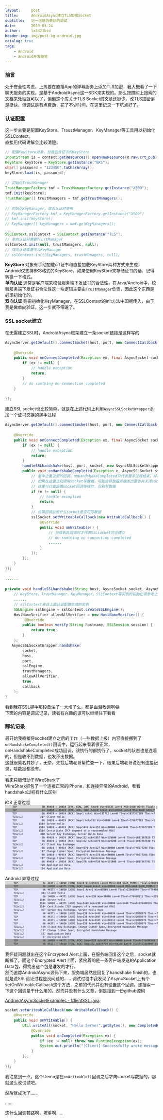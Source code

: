 ```yaml
---
layout:     post
title:      AndroidAsync建立TLS加密Socket
subtitle:   记一次略为费劲的调试
date:       2019-05-24
author:     lx8421bcd
header-img: img/post-bg-android.jpg
catalog: true
tags:
    - Android
    - Android开发随笔
---
```


### 前言
处于安全性考虑，上周要在直播App的弹幕服务上添加TLS加密，我大概看了一下聊天服务的实现，是基于AndroidAsync这一SDK来实现的。那么按照网上搜索的文档来处理就可以了，偏偏这个库关于TLS Socket的文章还挺少。改TLS加密倒是挺快，但调试是有点费劲，花了不少时间，在这里记录一下坑点好了。


### 认证配置
这一步主要是配置KeyStore、TraustManager、KeyManager等工具用以初始化SSLContext。  
直接用代码讲解会比较清楚，
```Java
// 配置KeyStore对象，加载包含证书的KeyStore
InputStream is = context.getResources().openRawResource(R.raw.crt_pub);
KeyStore keyStore = KeyStore.getInstance("BKS");
char[] password = "123456".toCharArray();
keyStore.load(is, password);

// 初始化TrustManager
TrustManagerFactory tmf = TrustManagerFactory.getInstance("X509");
tmf.init(keyStore);
TrustManager[] trustManagers = tmf.getTrustManagers();

// 初始化KeyManager，双向认证时使用
// KeyManagerFactory kmf = KeyManagerFactory.getInstance("X509")
// kmf.init(keyStore);
// KeyManager[] keyManagers = kmf.getKeyManagers();

SSLContext sslContext = SSLContext.getInstance("TLS");
// 单向认证只需要TrustManager
sslContext.init(null, trustManagers, null);
// 双向认证需要传入KeyManager
// sslContext.init(keyManagers, trustManagers, null);
```
__KeyStore__ 对象有手动加载crt证书和直接加载KeyStore两种方式来生成，Android仅支持BKS格式的KeyStore，如果使用KeyStore来存储证书的话，记得转换一下格式。  
__单向认证__ 通常是客户端来校验服务端下发证书的合法性，在Java/Android中，校验服务端下发证书合法性这一块逻辑主要由```TrustManager```负责，因此这个东西是必须初始化的。  
__双向认证__ 则需初始化KeyManager，在SSLContext的init方法中国呢传入，由于我是做单向验证，这一步就不细说了。


### SSL socket建立
在无需建立SSL时，AndroidAsync框架建立一条socket链接是这样写的
```Java
AsyncServer.getDefault().connectSocket(host, port, new ConnectCallback() {

    @Override
    public void onConnectCompleted(Exception ex, final AsyncSocket socket) {
        if (ex != null) {
            // handle exception
            return;
        }
        // do somthing on connection completed
    }

});
```
建立SSL socket也比较简单，就是在上述代码上利用```AsyncSSLSocketWrapper```添加一个证书交换的握手过程
```Java
AsyncServer.getDefault().connectSocket(host, port, new ConnectCallback() {

    @Override
    public void onConnectCompleted(Exception ex, final AsyncSocket socket) {
        if (ex != null) {
            // handle exception
            return;
        }
        handleSSLhandshake(host, port, socket, new AsyncSSLSocketWrapper.HandshakeCallback {
        public void onHandshakeCompleted(Exception e, AsyncSSLSocket sslSocket);
            // 重中之重这里的回调，onHandshakeCompleted只代表握手过程结束，并不代表SSL socket真正建立
            // 如果在这里立刻调用socket写数据，可能会导致服务端发出警告并关闭socket
            // 这里可以做设置socket回调等操作，但别写数据
            if (e != null) {
                // handle exception
                return;
            }
            // 设置回调监听什么socket是否可写数据
            sslSocket.setWriteableCallback(new WritableCallback() {
                @Override
                public void onWriteable() {
                    // 当收到此回调时才代表SSLsocket完全建立
                    // do somthing on connection completed
                    ......
                }
            });
        });
    }
});

......

private void handleSSLhandshake(String host, AsyncSocket socket, AsyncSSLSocketWrapper.HandshakeCallback callback) {
    // KeyStore、TrustManager、KeyManager、SSLContext等实例的初始化请参考上面的代码
    ......
    // sslContext来自上面认证配置生成的实例
    SSLEngine sslEngine = sslContext.createSSLEngine();
    HostNameVerifier allowAllVerifier = new HostNameVerifier() {
         @Override
        public boolean verify(String hostname, SSLSession session) {
            return true;
        }
    };
   AsyncSSLSocketWrapper.handshake(
        socket,
        host,
        port,
        sslEngine,
        trustManagers,
        allowAllVerifier,
        true,
        callback
    ); 
}
```
看到我在SSL握手那段备注了一大堆了么，都是血泪教训啊😂  
下面的内容是调试记录，读者有兴趣的话可以继续往下看看

### 踩坑记录
最开始我直接将socket建立之后的工作（一些数据上报）内容直接挪到了```onHandshakeCompleted()```回调中，运行起来看着很正常，onHandshakeCompleted成功回调，该执行的都执行了，socket的状态也是连着的，但是收不到数据，也发不出数据。  
这就很莫名其妙了，无奈，先找后端老哥帮忙查一下，结果后端老哥说没有连接记录，啥数据都没有。  
......  
看来只能借助于WireShark了  
WireShark抓包了一个连接正常的iPhone，和连接异常的Android，看看handshake过程有什么区别

iOS 正常过程  
![iOS 正常](../img/android_async_debug/ios_handshake_succeed.png)  

Android 异常过程
![Android 异常](../img/android_async_debug/android_handshake_failed.png)  

我怀疑问题就出在这个Encrypted Alert上面，在服务端回复这个之后，socket就断掉了，而这个Encrypted Alert上面，紧接着的是一条客户端发送的Application Data包，得找出这个包是谁发的才行。  
然而追踪AndroidAsync源码下来，服务端居然是回复了handshake finish的，也就是说SSL验证过程是没问题的……
调试过程中我发现了AsyncSocket上有个setOnWriteableCallback这个方法，之前的代码并没有设置这个回调，遂搜索一下这个回调是干什么用的。然而并没有什么文章，倒是搜到一份github源码

[AndroidAsyncSocketExamples - ClientSSL.java](https://github.com/reneweb/AndroidAsyncSocketExamples/blob/master/app/src/main/java/com/github/reneweb/androidasyncsocketexamples/tcp/ClientSSL.java)

```Java
socket.setWriteableCallback(new WritableCallback() {
    @Override
    public void onWriteable() {
        Util.writeAll(socket, "Hello Server".getBytes(), new CompletedCallback() {
            @Override
            public void onCompleted(Exception ex) {
                if (ex != null) throw new RuntimeException(ex);
                System.out.println("[Client] Successfully wrote message");
            }
        });
    }
});
```
我注意到一点，这个Demo是在```onWriteable()```回调之后才向socket写数据的，那就这么改试试吧。  

然后就成功了……

……

这什么回调套路啊，坑爹啊……
